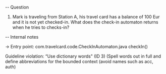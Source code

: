-- Question

1. Mark is traveling from Station A, his travel card has a balance of 100 Eur and it is not yet checked-in.  What does the check-in automaton returns when he tries to checks-in?

-- Internal notes 

-> Entry point: com.travelcard.code.CheckInAutomaton.java checkIn()

Guideline violation: “Use dictionary words" (ID 3) 
 (Spell words out in full and define abbreviations for the bounded context (avoid names such as acc, auth)